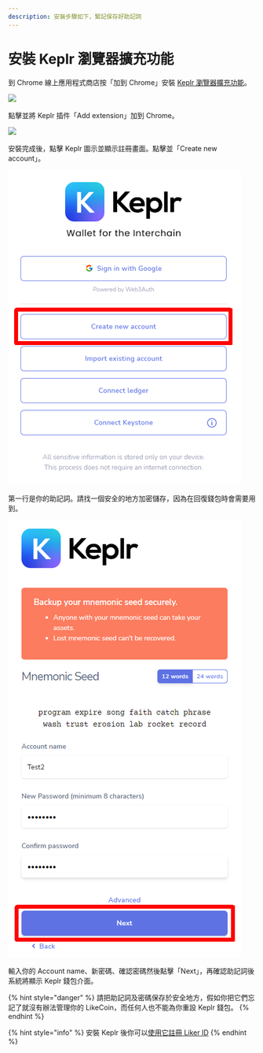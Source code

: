 ```yaml
---
description: 安裝步驟如下，緊記保存好助記詞
---
```


# 安裝 Keplr 瀏覽器擴充功能

到 Chrome 線上應用程式商店按「加到 Chrome」安裝 [Keplr 瀏覽器擴充功能](https://chrome.google.com/webstore/detail/keplr/dmkamcknogkgcdfhhbddcghachkejeap)。

![](../../../.gitbook/assets/keplr01.png)

點擊並將 Keplr 插件「Add extension」加到 Chrome。

![](../../../.gitbook/assets/keplr02.png)

安裝完成後，點擊 Keplr 圖示並顯示註冊畫面。點擊並「Create new account」。

![](../../../.gitbook/assets/keplr03.png)

第一行是你的助記詞。請找一個安全的地方加密儲存，因為在回復錢包時會需要用到。

![](../../../.gitbook/assets/keplr04.png)

輸入你的 Account name、新密碼、確認密碼然後點擊「Next」，再確認助記詞後系統將顯示 Keplr 錢包介面。

{% hint style="danger" %}
請把助記詞及密碼保存於安全地方，假如你把它們忘記了就沒有辦法管理你的 LikeCoin，而任何人也不能為你重設 Keplr 錢包。
{% endhint %}

{% hint style="info" %}
安裝 Keplr 後你可以[使用它註冊 Liker ID](../../../user-guide/liker-id/register-with-keplr.md)
{% endhint %}
